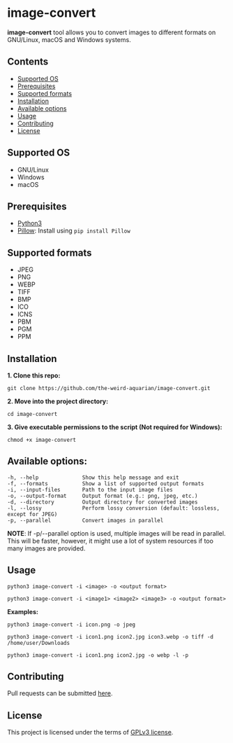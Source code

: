 # image-convert

**image-convert** tool allows you to convert images to different formats on GNU/Linux, macOS and Windows systems.



## Contents
- [Supported OS](#supported-os)
- [Prerequisites](#prerequisites)
- [Supported formats](#supported-formats)
- [Installation](#installation)
- [Available options](#available-options)
- [Usage](#usage)
- [Contributing](#contributing)
- [License](#license)



## Supported OS
- GNU/Linux
- Windows
- macOS



## Prerequisites
- [Python3](https://www.python.org/downloads/)
- [Pillow](https://pypi.org/project/Pillow/): Install using `pip install Pillow`



## Supported formats
- JPEG
- PNG
- WEBP
- TIFF
- BMP
- ICO
- ICNS
- PBM
- PGM
- PPM



## Installation
**1. Clone this repo:**
```
git clone https://github.com/the-weird-aquarian/image-convert.git
```

**2. Move into the project directory:**
```
cd image-convert
```

**3. Give executable permissions to the script (Not required for Windows):**
```
chmod +x image-convert
```



## Available options:
```
-h, --help              Show this help message and exit
-f, --formats           Show a list of supported output formats
-i, --input-files       Path to the input image files
-o, --output-format     Output format (e.g.: png, jpeg, etc.)
-d, --directory         Output directory for converted images
-l, --lossy             Perform lossy conversion (default: lossless, except for JPEG)
-p, --parallel          Convert images in parallel
```

**NOTE**:
If -p/--parallel option is used, multiple images will be read in parallel.
This will be faster, however, it might use a lot of system resources if too many images are provided.



## Usage
```
python3 image-convert -i <image> -o <output format>
```

```
python3 image-convert -i <image1> <image2> <image3> -o <output format>
```

**Examples:**
```
python3 image-convert -i icon.png -o jpeg
```

```
python3 image-convert -i icon1.png icon2.jpg icon3.webp -o tiff -d /home/user/Downloads
```

```
python3 image-convert -i icon1.png icon2.jpg -o webp -l -p
```



## Contributing
Pull requests can be submitted [here](https://github.com/the-weird-aquarian/image-convert/pulls).



## License
This project is licensed under the terms of [GPLv3 license](https://github.com/the-weird-aquarian/image-convert/blob/main/LICENSE).
